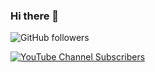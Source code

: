 ### Hi there 👋

![GitHub followers](https://img.shields.io/github/followers/Kolozuz?style=social)

[![YouTube Channel Subscribers](https://img.shields.io/youtube/channel/subscribers/UCo-6v7hdUVvSdYSSnRWw03A?style=social)](https://www.youtube.com/channel/UCo-6v7hdUVvSdYSSnRWw03A)

<!--
**Kolozuz/Kolozuz** is a ✨ _special_ ✨ repository because its `README.md` (this file) appears on your GitHub profile.

Here are some ideas to get you started:

- 🔭 I’m currently working on ...
- 🌱 I’m currently learning ...
- 👯 I’m looking to collaborate on ...
- 🤔 I’m looking for help with ...
- 💬 Ask me about ...
- 📫 How to reach me: ...
- 😄 Pronouns: ...
- ⚡ Fun fact: ...
-->

